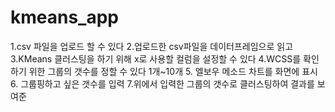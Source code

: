 # kmeans_app

1.csv 파일을 업로드 할 수 있다
2.업로드한 csv파일을 데이터프레임으로 읽고
3.KMeans 클러스팅을 하기 위해 x로 사용할 컬럼을 설정할 수 있다
4.WCSS를 확인하기 위한 그룹의 갯수를 정할 수 있다 1개~10개
5. 엘보우 메소드 차트를 화면에 표시
6. 그룹핑하고 싶은 갯수를 입력
7.위에서 입력한 그룹의 갯수로 클러스팅하여 결과를 보여준
